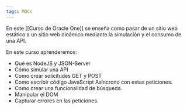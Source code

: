 ```yaml
---
tags: MOCs
---
```

En este [[Curso de Oracle One]] se enseña como pasar de un sitio web estático a un sitio web dinámico mediante la simulación y el consumo de una API.

En este curso aprenderemos:

- Qué es NodeJS y JSON-Server
- Cómo simular una API
- Como crear solicitudes GET y POST
- Como escribir código JavaScript Asíncrono con estas peticiones.
- Como crear una funcionalidad de búsqueda.
- Manipular el DOM
- Capturar errores en las peticiones.